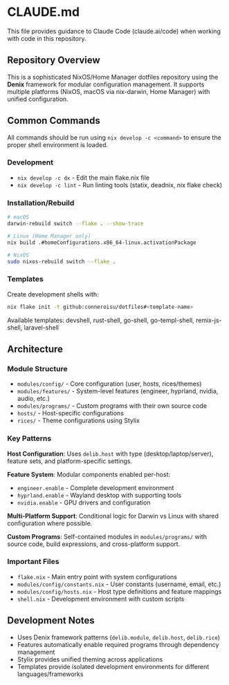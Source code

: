 # CLAUDE.md

This file provides guidance to Claude Code (claude.ai/code) when working with code in this repository.

## Repository Overview

This is a sophisticated NixOS/Home Manager dotfiles repository using the **Denix** framework for modular configuration management. It supports multiple platforms (NixOS, macOS via nix-darwin, Home Manager) with unified configuration.

## Common Commands

All commands should be run using `nix develop -c <command>` to ensure the proper shell environment is loaded.

### Development
- `nix develop -c dx` - Edit the main flake.nix file
- `nix develop -c lint` - Run linting tools (statix, deadnix, nix flake check)

### Installation/Rebuild
```bash
# macOS
darwin-rebuild switch --flake . --show-trace

# Linux (Home Manager only)
nix build .#homeConfigurations.x86_64-linux.activationPackage

# NixOS
sudo nixos-rebuild switch --flake .
```

### Templates
Create development shells with:
```bash
nix flake init -t github:conneroisu/dotfiles#<template-name>
```
Available templates: devshell, rust-shell, go-shell, go-templ-shell, remix-js-shell, laravel-shell

## Architecture

### Module Structure
- `modules/config/` - Core configuration (user, hosts, rices/themes)
- `modules/features/` - System-level features (engineer, hyprland, nvidia, audio, etc.)
- `modules/programs/` - Custom programs with their own source code
- `hosts/` - Host-specific configurations
- `rices/` - Theme configurations using Stylix

### Key Patterns

**Host Configuration**: Uses `delib.host` with type (desktop/laptop/server), feature sets, and platform-specific settings.

**Feature System**: Modular components enabled per-host:
- `engineer.enable` - Complete development environment
- `hyprland.enable` - Wayland desktop with supporting tools
- `nvidia.enable` - GPU drivers and configuration

**Multi-Platform Support**: Conditional logic for Darwin vs Linux with shared configuration where possible.

**Custom Programs**: Self-contained modules in `modules/programs/` with source code, build expressions, and cross-platform support.

### Important Files
- `flake.nix` - Main entry point with system configurations
- `modules/config/constants.nix` - User constants (username, email, etc.)
- `modules/config/hosts.nix` - Host type definitions and feature mappings
- `shell.nix` - Development environment with custom scripts

## Development Notes

- Uses Denix framework patterns (`delib.module`, `delib.host`, `delib.rice`)
- Features automatically enable required programs through dependency management
- Stylix provides unified theming across applications
- Templates provide isolated development environments for different languages/frameworks